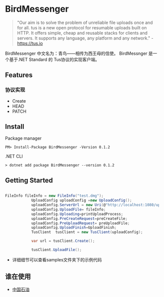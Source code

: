 # BirdMessenger

>"Our aim is to solve the problem of unreliable file uploads once and for all. tus is a new open protocol for resumable uploads built on HTTP. It offers simple, cheap and reusable stacks for clients and servers. It supports any language, any platform and any network." - https://tus.io

BirdMessenger 中文名为：青鸟——相传为西王母的信使。
BirdMessnger 是一个基于.NET Standard 的 Tus协议的实现客户端。

## Features

### 协议实现

* Create
* HEAD
* PATCH

## Install

Package manager

``PM> Install-Package BirdMessenger -Version 0.1.2``

.NET CLI

``> dotnet add package BirdMessenger --version 0.1.2``

## Getting Started

```C#

FileInfo fileInfo = new FileInfo("test.dmg");
            UploadConfig uploadConfig =new UploadConfig();
            uploadConfig.ServerUrl = new Uri(@"http://localhost:1080/uploads");
            uploadConfig.UploadFile= fileInfo;
            uploadConfig.Uploading=printUploadProcess;
            uploadConfig.PreCreateRequest=preCreateFile;
            uploadConfig.PreUploadRequest= preUploadFile;
            uploadConfig.UploadFinish=UploadFinish;
            TusClient  tusClient = new TusClient(uploadConfig);

            var url = tusClient.Create();

            tusClient.UploadFile();
```

* 详细细节可以查看samples文件夹下的示例代码

## 谁在使用

* [中国石油](https://www.cnpc.com.cn/cnpc/index.shtml)